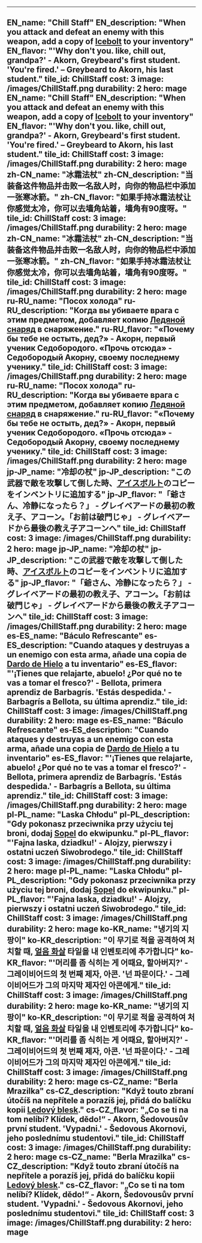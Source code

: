 ---

EN_name: "Chill Staff"
EN_description: "When you attack and defeat an enemy with this weapon, add a copy of <a href = '../en/abilities#Icebolt'>Icebolt</a> to your inventory"
EN_flavor: "'Why don't you. like, chill out, grandpa?' - Akorn, Greybeard's first student.   'You're fired.' – Greybeard to Akorn, his last student."
tile_id: ChillStaff
cost: 3
image: /images/ChillStaff.png
durability: 2
hero: mage
EN_name: "Chill Staff"
EN_description: "When you attack and defeat an enemy with this weapon, add a copy of <a href = '../en/abilities#Icebolt'>Icebolt</a> to your inventory"
EN_flavor: "'Why don't you. like, chill out, grandpa?' - Akorn, Greybeard's first student.   'You're fired.' – Greybeard to Akorn, his last student."
tile_id: ChillStaff
cost: 3
image: /images/ChillStaff.png
durability: 2
hero: mage
zh-CN_name: "冰霜法杖"
zh-CN_description: "当装备这件物品并击败一名敌人时，向你的物品栏中添加一张寒冰箭。"
zh-CN_flavor: "如果手持冰霜法杖让你感觉太冷，你可以去墙角站着，墙角有90度呀。"
tile_id: ChillStaff
cost: 3
image: /images/ChillStaff.png
durability: 2
hero: mage
zh-CN_name: "冰霜法杖"
zh-CN_description: "当装备这件物品并击败一名敌人时，向你的物品栏中添加一张寒冰箭。"
zh-CN_flavor: "如果手持冰霜法杖让你感觉太冷，你可以去墙角站着，墙角有90度呀。"
tile_id: ChillStaff
cost: 3
image: /images/ChillStaff.png
durability: 2
hero: mage
ru-RU_name: "Посох холода"
ru-RU_description: "Когда вы убиваете врага с этим предметом, добавляет копию <a href = '../ru_ru/abilities#Icebolt'>Ледяной снаряд</a> в снаряжение."
ru-RU_flavor: "«Почему бы тебе не остыть, дед?» - Акорн, первый ученик Седобородого. «Прочь отсюда» - Седобородый Акорну, своему последнему ученику."
tile_id: ChillStaff
cost: 3
image: /images/ChillStaff.png
durability: 2
hero: mage
ru-RU_name: "Посох холода"
ru-RU_description: "Когда вы убиваете врага с этим предметом, добавляет копию <a href = '../ru_ru/abilities#Icebolt'>Ледяной снаряд</a> в снаряжение."
ru-RU_flavor: "«Почему бы тебе не остыть, дед?» - Акорн, первый ученик Седобородого. «Прочь отсюда» - Седобородый Акорну, своему последнему ученику."
tile_id: ChillStaff
cost: 3
image: /images/ChillStaff.png
durability: 2
hero: mage
jp-JP_name: "冷却の杖"
jp-JP_description: "この武器で敵を攻撃して倒した時、<a href = '../jp_jp/abilities#Icebolt'>アイスボルト</a>のコピーをインベントリに追加する"
jp-JP_flavor: "「爺さん、冷静になったら？」 - グレイベアードの最初の教え子、アコーン。「お前は破門じゃ」 - グレイベアードから最後の教え子アコーンへ"
tile_id: ChillStaff
cost: 3
image: /images/ChillStaff.png
durability: 2
hero: mage
jp-JP_name: "冷却の杖"
jp-JP_description: "この武器で敵を攻撃して倒した時、<a href = '../jp_jp/abilities#Icebolt'>アイスボルト</a>のコピーをインベントリに追加する"
jp-JP_flavor: "「爺さん、冷静になったら？」 - グレイベアードの最初の教え子、アコーン。「お前は破門じゃ」 - グレイベアードから最後の教え子アコーンへ"
tile_id: ChillStaff
cost: 3
image: /images/ChillStaff.png
durability: 2
hero: mage
es-ES_name: "Báculo Refrescante"
es-ES_description: "Cuando ataques y destruyas a un enemigo con esta arma, añade una copia de <a href = '../es_es/abilities#Icebolt'>Dardo de Hielo</a> a tu inventario"
es-ES_flavor: "'¡Tienes que relajarte, abuelo! ¿Por qué no te vas a tomar el fresco?' - Bellota, primera aprendiz de Barbagrís.  'Estás despedida.' - Barbagrís a Bellota, su última aprendiz."
tile_id: ChillStaff
cost: 3
image: /images/ChillStaff.png
durability: 2
hero: mage
es-ES_name: "Báculo Refrescante"
es-ES_description: "Cuando ataques y destruyas a un enemigo con esta arma, añade una copia de <a href = '../es_es/abilities#Icebolt'>Dardo de Hielo</a> a tu inventario"
es-ES_flavor: "'¡Tienes que relajarte, abuelo! ¿Por qué no te vas a tomar el fresco?' - Bellota, primera aprendiz de Barbagrís.  'Estás despedida.' - Barbagrís a Bellota, su última aprendiz."
tile_id: ChillStaff
cost: 3
image: /images/ChillStaff.png
durability: 2
hero: mage
pl-PL_name: "Laska Chłodu"
pl-PL_description: "Gdy pokonasz przeciwnika przy użyciu tej broni, dodaj <a href = '../pl_pl/abilities#Icebolt'>Sopel</a> do ekwipunku."
pl-PL_flavor: "'Fajna laska, dziadku!' - Alojzy, pierwszy i ostatni uczeń Siwobrodego."
tile_id: ChillStaff
cost: 3
image: /images/ChillStaff.png
durability: 2
hero: mage
pl-PL_name: "Laska Chłodu"
pl-PL_description: "Gdy pokonasz przeciwnika przy użyciu tej broni, dodaj <a href = '../pl_pl/abilities#Icebolt'>Sopel</a> do ekwipunku."
pl-PL_flavor: "'Fajna laska, dziadku!' - Alojzy, pierwszy i ostatni uczeń Siwobrodego."
tile_id: ChillStaff
cost: 3
image: /images/ChillStaff.png
durability: 2
hero: mage
ko-KR_name: "냉기의 지팡이"
ko-KR_description: "이 무기로 적을 공격하여 처치할 때, <a href = '../ko_kr/abilities#Icebolt'>얼음 화살</a> 타일을 내 인벤토리에 추가합니다"
ko-KR_flavor: "'머리를 좀 식히는 게 어때요, 할아버지?' - 그레이비어드의 첫 번째 제자, 아콘. '넌 파문이다.' - 그레이비어드가 그의 마지막 제자인 아콘에게."
tile_id: ChillStaff
cost: 3
image: /images/ChillStaff.png
durability: 2
hero: mage
ko-KR_name: "냉기의 지팡이"
ko-KR_description: "이 무기로 적을 공격하여 처치할 때, <a href = '../ko_kr/abilities#Icebolt'>얼음 화살</a> 타일을 내 인벤토리에 추가합니다"
ko-KR_flavor: "'머리를 좀 식히는 게 어때요, 할아버지?' - 그레이비어드의 첫 번째 제자, 아콘. '넌 파문이다.' - 그레이비어드가 그의 마지막 제자인 아콘에게."
tile_id: ChillStaff
cost: 3
image: /images/ChillStaff.png
durability: 2
hero: mage
cs-CZ_name: "Berla Mrazilka"
cs-CZ_description: "Když touto zbraní útočíš na nepřítele a porazíš jej, přidá do balíčku kopii <a href = '../cs_cz/abilities#Icebolt'>Ledový blesk</a>."
cs-CZ_flavor: "„Co se ti na tom nelíbí? Klídek, dědo!“ - Akorn, Šedovousův první student. 'Vypadni.' - Šedovous Akornovi, jeho poslednímu studentovi."
tile_id: ChillStaff
cost: 3
image: /images/ChillStaff.png
durability: 2
hero: mage
cs-CZ_name: "Berla Mrazilka"
cs-CZ_description: "Když touto zbraní útočíš na nepřítele a porazíš jej, přidá do balíčku kopii <a href = '../cs_cz/abilities#Icebolt'>Ledový blesk</a>."
cs-CZ_flavor: "„Co se ti na tom nelíbí? Klídek, dědo!“ - Akorn, Šedovousův první student. 'Vypadni.' - Šedovous Akornovi, jeho poslednímu studentovi."
tile_id: ChillStaff
cost: 3
image: /images/ChillStaff.png
durability: 2
hero: mage
---